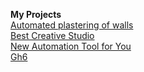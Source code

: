 **My Projects**    
[Automated plastering of walls](http://Razocharovaniye.github.io/Github_3/src/)  
[Best Creative Studio](http://Razocharovaniye.github.io/Github_4/src/)  
[New Automation Tool for You](http://Razocharovaniye.github.io/Github_5/src/)   
[Gh6](http://Razocharovaniye.github.io/Gh_6/src/index.html)   


